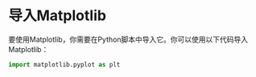 # 导入Matplotlib

要使用Matplotlib，你需要在Python脚本中导入它。你可以使用以下代码导入Matplotlib：

```python
import matplotlib.pyplot as plt
```
